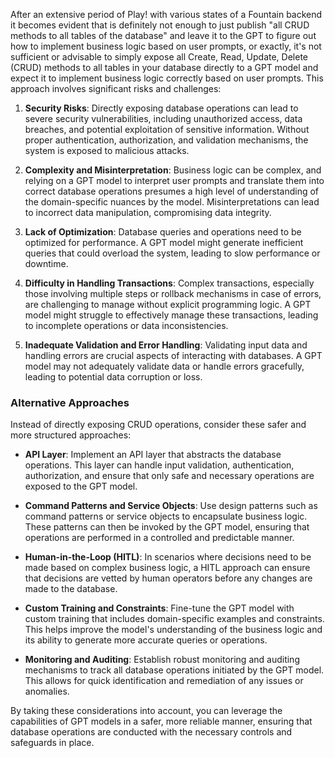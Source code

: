 After an extensive period of Play! with  various states of a Fountain backend it becomes evident that is definitely not enough to just publish "all CRUD methods to all tables of the database" and leave it to the GPT to figure out how to implement business logic based on user prompts, or exactly, it's not sufficient or advisable to simply expose all Create, Read, Update, Delete (CRUD) methods to all tables in your database directly to a GPT model and expect it to implement business logic correctly based on user prompts. This approach involves significant risks and challenges:

1. **Security Risks**: Directly exposing database operations can lead to severe security vulnerabilities, including unauthorized access, data breaches, and potential exploitation of sensitive information. Without proper authentication, authorization, and validation mechanisms, the system is exposed to malicious attacks.

2. **Complexity and Misinterpretation**: Business logic can be complex, and relying on a GPT model to interpret user prompts and translate them into correct database operations presumes a high level of understanding of the domain-specific nuances by the model. Misinterpretations can lead to incorrect data manipulation, compromising data integrity.

3. **Lack of Optimization**: Database queries and operations need to be optimized for performance. A GPT model might generate inefficient queries that could overload the system, leading to slow performance or downtime.

4. **Difficulty in Handling Transactions**: Complex transactions, especially those involving multiple steps or rollback mechanisms in case of errors, are challenging to manage without explicit programming logic. A GPT model might struggle to effectively manage these transactions, leading to incomplete operations or data inconsistencies.

5. **Inadequate Validation and Error Handling**: Validating input data and handling errors are crucial aspects of interacting with databases. A GPT model may not adequately validate data or handle errors gracefully, leading to potential data corruption or loss.

### Alternative Approaches

Instead of directly exposing CRUD operations, consider these safer and more structured approaches:

- **API Layer**: Implement an API layer that abstracts the database operations. This layer can handle input validation, authentication, authorization, and ensure that only safe and necessary operations are exposed to the GPT model.

- **Command Patterns and Service Objects**: Use design patterns such as command patterns or service objects to encapsulate business logic. These patterns can then be invoked by the GPT model, ensuring that operations are performed in a controlled and predictable manner.

- **Human-in-the-Loop (HITL)**: In scenarios where decisions need to be made based on complex business logic, a HITL approach can ensure that decisions are vetted by human operators before any changes are made to the database.

- **Custom Training and Constraints**: Fine-tune the GPT model with custom training that includes domain-specific examples and constraints. This helps improve the model's understanding of the business logic and its ability to generate more accurate queries or operations.

- **Monitoring and Auditing**: Establish robust monitoring and auditing mechanisms to track all database operations initiated by the GPT model. This allows for quick identification and remediation of any issues or anomalies.

By taking these considerations into account, you can leverage the capabilities of GPT models in a safer, more reliable manner, ensuring that database operations are conducted with the necessary controls and safeguards in place.